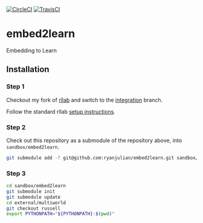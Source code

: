 [![CircleCI](https://circleci.com/gh/ryanjulian/embed2learn.svg?style=shield&circle-token=c06ba07f6cec915ee03365f69edf0286b1538be5)](https://circleci.com/gh/ryanjulian/embed2learn)
[![TravisCI](https://travis-ci.com/ryanjulian/embed2learn.svg?token=5Ha2ycwuRnc34dpruRpP&branch=master)](https://travis-ci.com/ryanjulian/embed2learn)

# embed2learn
Embedding to Learn

## Installation

### Step 1
Checkout my fork of [rllab](https://github.com/users/ryanjulian/rllab/) and switch to the [integration](https://github.com/ryanjulian/rllab/tree/integration) branch.

Follow the standard rllab [setup instructions](http://rllab.readthedocs.io/en/latest/user/installation.html).

### Step 2
Check out this repository as a submodule of the repository above, into
`sandbox/embed2learn`.

```sh
git submodule add -f git@github.com:ryanjulian/embed2learn.git sandbox/embed2learn
```

### Step 3
```sh
cd sandbox/embed2learn
git submodule init
git submodule update
cd external/multiworld
git checkout russell
export PYTHONPATH="${PYTHONPATH}:$(pwd)"
```
